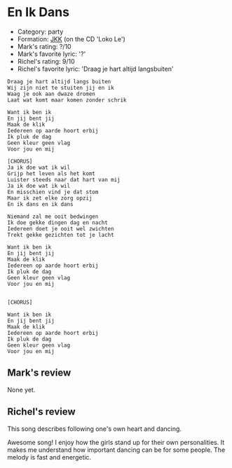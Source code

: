 # En Ik Dans

 * Category: party
 * Formation: [JKK](Jkk.md) (on the CD 'Loko Le')
 * Mark's rating: ?/10
 * Mark's  favorite lyric: '?'
 * Richel's rating: 9/10
 * Richel's favorite lyric: 'Draag je hart altijd langsbuiten'

```
Draag je hart altijd langs buiten
Wij zijn niet te stuiten jij en ik
Waag je ook aan dwaze dromen
Laat wat komt maar komen zonder schrik

Want ik ben ik
En jij bent jij
Maak de klik
Iedereen op aarde hoort erbij
Ik pluk de dag
Geen kleur geen vlag
Voor jou en mij

[CHORUS]
Ja ik doe wat ik wil
Grijp het leven als het komt
Luister steeds naar dat hart van mij
Ja ik doe wat ik wil
En misschien vind je dat stom
Maar ik zet elke zorg opzij
En ik dans en ik dans

Niemand zal me ooit bedwingen
Ik doe gekke dingen dag en nacht
Iedereen doet je ooit wel zwichten
Trekt gekke gezichten tot je lacht

Want ik ben ik
En jij bent jij
Maak de klik
Iedereen op aarde hoort erbij
Ik pluk de dag
Geen kleur geen vlag
Voor jou en mij


[CHORUS]

Want ik ben ik
En jij bent jij
Maak de klik
Iedereen op aarde hoort erbij
Ik pluk de dag
Geen kleur geen vlag
Voor jou en mij
```

## Mark's review

None yet.

## Richel's review

This song describes following one's own heart and dancing.

Awesome song! I enjoy how the girls stand up for their own personalities. 
It makes me understand how important dancing can be for some people. 
The melody is fast and energetic. 
